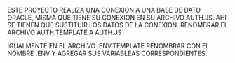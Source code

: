 

ESTE PROYECTO REALIZA UNA CONEXION A UNA BASE DE DATO ORACLE, MISMA QUE TIENE SU CONEXION EN SU ARCHIVO 
AUTH.JS. AHI SE TIENEN QUE SUSTITUIR LOS DATOS DE LA CONEXION. RENOMBRAR EL ARCHIVO AUTH.TEMPLATE A AUTH.JS

IGUALMENTE EN EL ARCHIVO .ENV.TEMPLATE RENOMBRAR CON EL NOMBRE .ENV Y AGREGAR SUS VARIABLEAS CORRESPONDIENTES.